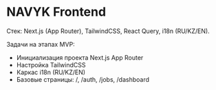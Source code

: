 # NAVYK Frontend

Стек: Next.js (App Router), TailwindCSS, React Query, i18n (RU/KZ/EN).

Задачи на этапах MVP:
- Инициализация проекта Next.js App Router
- Настройка TailwindCSS
- Каркас i18n (RU/KZ/EN)
- Базовые страницы: /, /auth, /jobs, /dashboard


